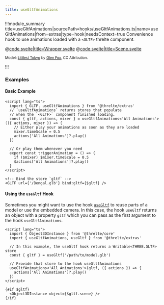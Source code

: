 ```yaml
---
title: useGltfAnimations
---
```


<script lang="ts">
import Wrapper from '$examples/use-gltf-animations/Wrapper.svelte'
</script>

!!!module_summary title=useGltfAnimations|sourcePath=hooks/useGltfAnimations.ts|name=useGltfAnimations|from=extras|type=hook|needsContext=true
Convenience hook to use animations loaded with a `<GLTF>` threlte component.

<ExampleWrapper playgroundHref="/use-gltf-animations">
<Wrapper />

<div slot="code">

@[code svelte|title=Wrapper.svelte](../../examples/use-gltf-animations/Wrapper.svelte)
@[code svelte|title=Scene.svelte](../../examples/use-gltf-animations/Scene.svelte)

</div>
</ExampleWrapper>

<small>Model: [Littlest Tokyo](https://artstation.com/artwork/1AGwX) by [Glen Fox](https://artstation.com/glenatron), CC Attribution.</small>

!!!

### Examples <!-- omit in toc -->

#### Basic Example

```svelte
<script lang="ts">
  import { GLTF, useGltfAnimations } from '@threlte/extras'
  // `useGltfAnimations` returns stores that populate
  // when the `<GLTF>` component finished loading.
  const { gltf, actions, mixer } = useGltfAnimations<'All Animations'>(({ actions, mixer }) => {
    // Either play your animations as soon as they are loaded
    mixer.timeScale = 0.5
    actions['All Animations']?.play()
  })

  // Or play them whenever you need
  export const triggerAnimation = () => {
    if ($mixer) $mixer.timeScale = 0.5
    $actions['All Animations']?.play()
  }
</script>

<!-- Bind the store `gltf` -->
<GLTF url={'/Bengal.glb'} bind:gltf={$gltf} />
```

#### Using the `useGltf` Hook

Sometimes you might want to use the hook [`useGltf`](/extras/use-gltf) to reuse parts of a model or use the embedded camera. In this case, the hook `useGltf` returns an object with a property `gltf` which you can pass as the first argument to the hook `useGltfAnimations`.

```svelte
<script lang="ts">
  import { Object3DInstance } from '@threlte/core'
  import { useGltfAnimations, useGltf } from '@threlte/extras'

  // In this example, the useGltf hook returns a Writable<THREE.GLTF> store
  const { gltf } = useGltf('/path/to/model.glb')

  // Provide that store to the hook useGltfAnimations
  useGltfAnimations<'All Animations'>(gltf, ({ actions }) => {
    actions['All Animations']?.play()
  })
</script>

{#if $gltf}
  <Object3DInstance object={$gltf.scene} />
{/if}
```
